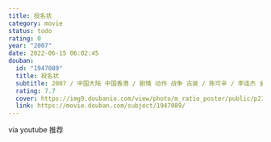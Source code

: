 ```yaml
---
title: 投名状
category: movie
status: todo
rating: 0
year: "2007"
date: 2022-06-15 06:02:45
douban:
  id: "1947089"
  title: 投名状
  subtitle: 2007 / 中国大陆 中国香港 / 剧情 动作 战争 古装 / 陈可辛 / 李连杰 金城武
  rating: 7.7
  cover: https://img9.doubanio.com/view/photo/m_ratio_poster/public/p2167464205.jpg
  link: https://movie.douban.com/subject/1947089/
---
```


via youtube 推荐